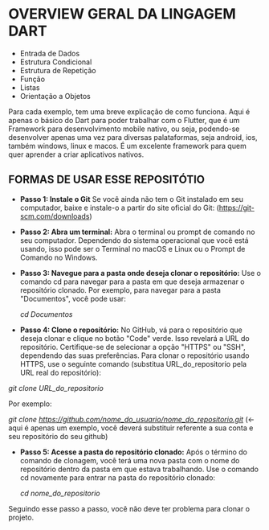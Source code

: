﻿# OVERVIEW GERAL DA LINGAGEM DART

 - Entrada de Dados
 - Estrutura Condicional
 - Estrutura de Repetição
 - Função
 - Listas
 - Orientação a Objetos

Para cada exemplo, tem uma breve explicação de como funciona. Aqui é apenas o básico do Dart para poder trabalhar com o Flutter, que é um Framework para desenvolvimento mobile nativo, ou seja, podendo-se desenvolver apenas uma vez para diversas palataformas, seja android, ios, também windows, linux e macos. É um excelente framework para quem quer aprender a criar aplicativos nativos.

## FORMAS DE USAR ESSE REPOSITÓTIO
 - **Passo 1: Instale o Git**
   Se você ainda não tem o Git instalado em seu computador, baixe e instale-o a partir do site oficial do Git: (https://git-scm.com/downloads)
   
 - **Passo 2: Abra um terminal:**
   Abra o terminal ou prompt de comando no seu computador. Dependendo do sistema operacional que você está usando, isso pode ser o Terminal no macOS e Linux ou o Prompt   de Comando no Windows.
   
 - **Passo 3: Navegue para a pasta onde deseja clonar o repositório:**
   Use o comando cd para navegar para a pasta em que deseja armazenar o repositório clonado. Por exemplo, para navegar para a pasta "Documentos", você pode usar:
    
   *cd Documentos*
   
 - **Passo 4: Clone o repositório:**
   No GitHub, vá para o repositório que deseja clonar e clique no botão "Code" verde. Isso revelará a URL do repositório. Certifique-se de selecionar a opção "HTTPS" ou    "SSH", dependendo das suas preferências.
  Para clonar o repositório usando HTTPS, use o seguinte comando (substitua URL_do_repositorio pela URL real do repositório):

  *git clone URL_do_repositorio*
  
   Por exemplo:
   
   *git clone https://github.com/nome_do_usuario/nome_do_repositorio.git* (<- aqui é apenas um exemplo, você deverá substituir referente a sua conta e seu repositório do seu github)
   
 - **Passo 5: Acesse a pasta do repositório clonado:**
   Após o término do comando de clonagem, você terá uma nova pasta com o nome do repositório dentro da pasta em que estava trabalhando. Use o comando cd novamente para  entrar na pasta do repositório clonado:
   
   *cd nome_do_repositorio*

Seguindo esse passo a passo, você não deve ter problema para clonar o projeto.    
